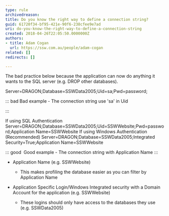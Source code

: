 ```yaml
---
type: rule
archivedreason: 
title: Do you know the right way to define a connection string?
guid: 61720f34-bf95-421e-90f6-238cfee9e7ad
uri: do-you-know-the-right-way-to-define-a-connection-string
created: 2018-04-26T22:05:50.0000000Z
authors:
- title: Adam Cogan
  url: https://ssw.com.au/people/adam-cogan
related: []
redirects: []

---
```


The bad practice below because the application can now do anything it wants to the SQL server (e.g. DROP other databases). 

Server=DRAGON;Database=SSWData2005;Uid=sa;Pwd=password;



::: bad
Bad example - The connection string use 'sa' in Uid 

:::



<!--endintro-->

If using SQL Authentication
Server=DRAGON;Database=SSWData2005;Uid=SSWWebsite;Pwd=password;Application Name=SSWWebsite 
If using Windows Authentication (Recommended)
Server=DRAGON;Database=SSWData2005;Integrated Security=True;Application Name=SSWWebsite


::: good
 Good example - The connection string with Application Name
:::



* Application Name (e.g. SSWWebsite)

    * This makes profiling the database easier as you can filter by Application Name
* Application Specific Login/Windows Integrated security with a Domain Account for the application (e.g. SSWWebsite)
    * These logins should only have access to the databases they use (e.g. SSWData2005)
